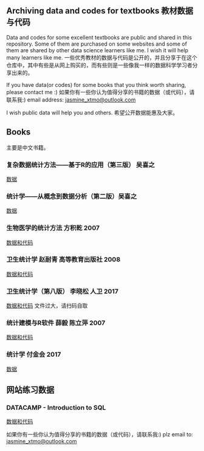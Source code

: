## Archiving data and codes for textbooks 教材数据与代码


Data and codes for some excellent textbooks are public and shared in this repository. Some of them are purchased on some websites and some of them are shared by other data science learners like me. I wish it will help many learners like me.
一些优秀教材的数据与代码是公开的，并且分享于在这个仓库中，其中有些是从网上购买的，而有些则是一些像我一样的数据科学学习者分享出来的。

If you have data(or codes) for some books that you think worth sharing, please contact me :) 
如果你有一些你认为值得分享的书籍的数据（或代码），请联系我:)
email address: jasmine_xtmo@outlook.com

I wish public data will help you and others.
希望公开数据能惠及大家。

## Books
主要是中文书籍。

### 复杂数据统计方法——基于R的应用（第三版） 吴喜之
[数据](/WU-FZ3-2015-data.zip)

### 统计学——从概念到数据分析（第二版）吴喜之
[数据](/WU-TJX-2016-data.rar)

### 生物医学的统计方法 方积乾 2007
[数据和代码](/FANG-SWYX-2007-data%26codes.rar)

### 卫生统计学 赵耐青 高等教育出版社 2008
[数据和代码](/ZHAO-WSTJ-2008-data%26codes.zip)

### 卫生统计学（第八版） 李晓松 人卫 2017
[数据和代码](/LI-WSTJ-2017-data_codes.png) 文件过大，请扫码自取

### 统计建模与R软件 薛毅 陈立萍 2007
[数据和代码](/XUE-TJJM-2007-data%20codes.rar)

### 统计学  付金会 2017
[数据](/FU-TJX-2017-data.rar)

## 网站练习数据
### DATACAMP - Introduction to SQL
[数据和代码](/films.sql)



如果你有一些你认为值得分享的书籍的数据（或代码），请联系我:) plz email to: jasmine_xtmo@outlook.com

